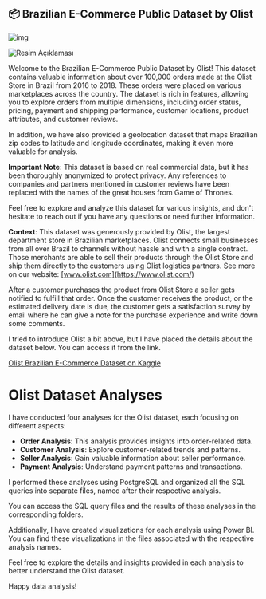 ## 📦 Brazilian E-Commerce Public Dataset by Olist

![img](https://miro.medium.com/v2/resize:fit:860/1*axbXtRXw9pgn1QA9HVkQVA.png)

<p align="medium">
  <img src="https://miro.medium.com/v2/resize:fit:860/1*axbXtRXw9pgn1QA9HVkQVA.png" alt="Resim Açıklaması">
</p>


Welcome to the Brazilian E-Commerce Public Dataset by Olist! This dataset contains valuable information about over 100,000 orders made at the Olist Store in Brazil from 2016 to 2018. These orders were placed on various marketplaces across the country. The dataset is rich in features, allowing you to explore orders from multiple dimensions, including order status, pricing, payment and shipping performance, customer locations, product attributes, and customer reviews.

In addition, we have also provided a geolocation dataset that maps Brazilian zip codes to latitude and longitude coordinates, making it even more valuable for analysis.

**Important Note**: This dataset is based on real commercial data, but it has been thoroughly anonymized to protect privacy. Any references to companies and partners mentioned in customer reviews have been replaced with the names of the great houses from Game of Thrones.

Feel free to explore and analyze this dataset for various insights, and don't hesitate to reach out if you have any questions or need further information.

**Context**:
This dataset was generously provided by Olist, the largest department store in Brazilian marketplaces. Olist connects small businesses from all over Brazil to channels without hassle and with a single contract. Those merchants are able to sell their products through the Olist Store and ship them directly to the customers using Olist logistics partners. See more on our website: [www.olist.com](https://www.olist.com/)

After a customer purchases the product from Olist Store a seller gets notified to fulfill that order. Once the customer receives the product, or the estimated delivery date is due, the customer gets a satisfaction survey by email where he can give a note for the purchase experience and write down some comments.

I tried to introduce Olist a bit above, but I have placed the details about the dataset below. You can access it from the link.

[Olist Brazilian E-Commerce Dataset on Kaggle](https://www.kaggle.com/datasets/olistbr/brazilian-ecommerce)

# Olist Dataset Analyses

I have conducted four analyses for the Olist dataset, each focusing on different aspects:

- **Order Analysis**: This analysis provides insights into order-related data.
- **Customer Analysis**: Explore customer-related trends and patterns.
- **Seller Analysis**: Gain valuable information about seller performance.
- **Payment Analysis**: Understand payment patterns and transactions.

I performed these analyses using PostgreSQL and organized all the SQL queries into separate files, named after their respective analysis.

You can access the SQL query files and the results of these analyses in the corresponding folders.

Additionally, I have created visualizations for each analysis using Power BI. You can find these visualizations in the files associated with the respective analysis names.

Feel free to explore the details and insights provided in each analysis to better understand the Olist dataset.

Happy data analysis!
